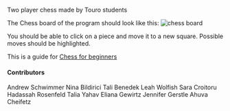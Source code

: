 Two player chess made by Touro students

The Chess board of the program should look like this:
![chess board](https://cutechess.com/cutechess.png)

You should be able to click on a piece and move it to a new square. 
Possible moves should be highlighted.

This is a guide for [Chess for beginners](https://www.wikihow.com/Play-Chess-for-Beginners)

#### Contributors

Andrew Schwimmer
Nina Bildirici
Tali Benedek
Leah Wolfish
Sara Croitoru
Hadassah Rosenfeld
Talia Yahav
Eliana Gewirtz
Jennifer Gerstle
Ahuva Cheifetz

